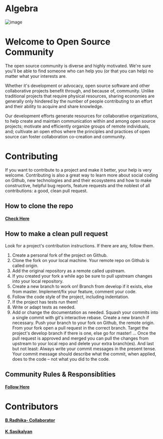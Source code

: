 # Algebra

![image](https://user-images.githubusercontent.com/67740644/164022282-229b466c-1fa6-4cdb-a126-1892a016c56c.png)

# Welcome to Open Source Community
The open source community is diverse and highly motivated. We're sure you'll be able to find someone who can help you (or that you can help) no matter what your interests are.

Whether it's development or advocacy, open source software and other collaborative projects benefit through, and because of, community. Unlike traditional projects that require physical resources, sharing economies are generally only hindered by the number of people contributing to an effort and their ability to acquire and share knowledge.

Our development efforts generate resources for collaborative organizations, to help create and maintain communication within and among open source projects; motivate and efficiently organize groups of remote individuals, and; cultivate an open ethos where the principles and practices of open source can foster collaboration co-creation and community.

# Contributing

If you want to contribute to a project and make it better, your help is very welcome. Contributing is also a great way to learn more about social coding on Github, new technologies and and their ecosystems and how to make constructive, helpful bug reports, feature requests and the noblest of all contributions: a good, clean pull request.

## How to clone the repo
#### [Check Here](https://docs.github.com/en/repositories/creating-and-managing-repositories/cloning-a-repository)

## How to make a clean pull request
Look for a project's contribution instructions. If there are any, follow them.

1. Create a personal fork of the project on Github.
2. Clone the fork on your local machine. Your remote repo on Github is called origin.
3. Add the original repository as a remote called upstream.
4. If you created your fork a while ago be sure to pull upstream changes into your local repository.
5. Create a new branch to work on! Branch from develop if it exists, else from master.
Implement/fix your feature, comment your code.
6. Follow the code style of the project, including indentation.
7. If the project has tests run them!
8. Write or adapt tests as needed.
9. Add or change the documentation as needed.
Squash your commits into a single commit with git's interactive rebase. Create a new branch if necessary.
Push your branch to your fork on Github, the remote origin.
From your fork open a pull request in the correct branch. Target the project's develop branch if there is one, else go for master!
...
Once the pull request is approved and merged you can pull the changes from upstream to your local repo and delete your extra branch(es).
And last but not least: Always write your commit messages in the present tense. Your commit message should describe what the commit, when applied, does to the code – not what you did to the code.

## Community Rules & Responsiblities
#### [Follow Here](https://github.com/KanakamSasikalyan/Algebra/edit/main/CONTRIBUTING.md)

# Contributors
#### [B.Radhika- Collaborator](https://github.com/radhika511)
#### [K.Sasikalyan](https://github.com/KanakamSasikalyan)



